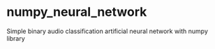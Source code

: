 # numpy_neural_network

Simple binary audio classification artificial neural network with numpy library 
